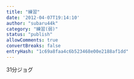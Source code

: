 ```yaml
---
title: "練習"
date: '2012-04-07T19:14:10'
author: "subaru44k"
category: "練習(弱)"
status: "publish"
allowComments: true
convertBreaks: false
entryHash: "1c69a8faa4c6b523468e00e2188af1dd"
---
```

31分ジョグ
